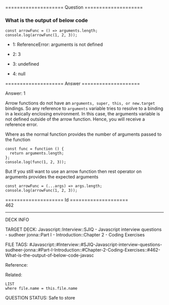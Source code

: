 ==================== Question ====================  

### What is the output of below code

<!-- codeblock-start -->
<pre><code class="hljs language-javascript"><span class="hljs-keyword">const</span> <span class="hljs-title function_">arrowFunc</span> = (<span class="hljs-params"></span>) => <span class="hljs-variable language_">arguments</span>.<span class="hljs-property">length</span>;
<span class="hljs-variable language_">console</span>.<span class="hljs-title function_">log</span>(<span class="hljs-title function_">arrowFunc</span>(<span class="hljs-number">1</span>, <span class="hljs-number">2</span>, <span class="hljs-number">3</span>));
</code></pre>
<!-- codeblock-end -->

- 1: ReferenceError: arguments is not defined

- 2: 3

- 3: undefined

- 4: null  

==================== Answer ====================  

Answer: 1

Arrow functions do not have an `arguments, super, this, or new.target` bindings. So any reference to `arguments` variable tries to resolve to a binding in a lexically enclosing environment. In this case, the arguments variable is not defined outside of the arrow function. Hence, you will receive a reference error.

Where as the normal function provides the number of arguments passed to the function

<!-- codeblock-start -->
<pre><code class="hljs language-javascript"><span class="hljs-keyword">const</span> func = <span class="hljs-keyword">function</span> (<span class="hljs-params"></span>) {
  <span class="hljs-keyword">return</span> <span class="hljs-variable language_">arguments</span>.<span class="hljs-property">length</span>;
};
<span class="hljs-variable language_">console</span>.<span class="hljs-title function_">log</span>(<span class="hljs-title function_">func</span>(<span class="hljs-number">1</span>, <span class="hljs-number">2</span>, <span class="hljs-number">3</span>));
</code></pre>
<!-- codeblock-end -->

But If you still want to use an arrow function then rest operator on arguments provides the expected arguments

<!-- codeblock-start -->
<pre><code class="hljs language-javascript"><span class="hljs-keyword">const</span> <span class="hljs-title function_">arrowFunc</span> = (<span class="hljs-params">...args</span>) => args.<span class="hljs-property">length</span>;
<span class="hljs-variable language_">console</span>.<span class="hljs-title function_">log</span>(<span class="hljs-title function_">arrowFunc</span>(<span class="hljs-number">1</span>, <span class="hljs-number">2</span>, <span class="hljs-number">3</span>));
</code></pre>
<!-- codeblock-end -->

==================== Id ====================  
462

---

DECK INFO

TARGET DECK: Javascript::Interview::SJIQ - Javascript interview questions - sudheer jonna::Part I - Introduction::Chapter 2 - Coding Exercises

FILE TAGS: #Javascript::#Interview::#SJIQ-Javascript-interview-questions-sudheer-jonna::#Part-I-Introduction::#Chapter-2-Coding-Exercises::#462-What-is-the-output-of-below-code-javasc

Reference:

Related:

```dataview
LIST
where file.name = this.file.name
```

QUESTION STATUS: Safe to store
